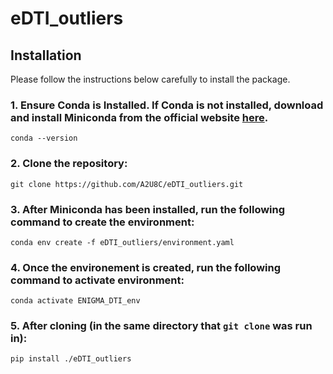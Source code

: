 # eDTI_outliers

## Installation 

Please follow the instructions below carefully to install the package.

### 1. Ensure Conda is Installed.  If Conda is not installed, download and install Miniconda from the official website  [here](https://docs.conda.io/projects/conda/en/latest/user-guide/install/index.html). 
  `conda --version`
### 2. Clone the repository:
  `git clone https://github.com/A2U8C/eDTI_outliers.git`

### 3. After Miniconda has been installed, run the following command to create the environment:
  `conda env create -f eDTI_outliers/environment.yaml`

### 4. Once the environement is created, run the following command to activate environment:
  `conda activate ENIGMA_DTI_env`

### 5. After cloning (in the same directory that `git clone` was run in):
  `pip install ./eDTI_outliers`
